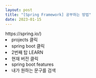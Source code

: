 ```yaml
---
layout: post
title: "[Spring Framework] 공부하는 방법"
date: 2023-01-15
---
```


<link rel="stylesheet" href="https://maxcdn.bootstrapcdn.com/bootstrap/4.5.2/css/bootstrap.min.css">

<link rel="stylesheet" href="{{ /assets/css/style.css | relative_url }}

<p>Spring 공부를 하다 보면 모르는 것들이 많이 생길 수 있다.&nbsp;</p>
<p>여러가지 찾는 방법이 있겠지만 일단 가장 기본이 되는 방법은 공식문서(spring docs)를 사용해야 한다.&nbsp;</p>
<p>&nbsp;</p>
<ul>
<li>spring.io 사이트 접속(<a href="https://spring.io/" rel="noopener" target="_blank">https://spring.io/</a>)&nbsp;</li>
<li>projects 클릭</li>
<li>spring boot 클릭&nbsp;</li>
<li>2번째 탑 LEARN&nbsp;</li>
<li>현재 버전 클릭&nbsp;</li>
<li>spring boot features&nbsp;</li>
<li>내가 원하는 문구를 검색&nbsp;</li>
</ul>